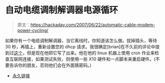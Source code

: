 # 自动电缆调制解调器电源循环

> 原文：<https://hackaday.com/2007/06/22/automatic-cable-modem-power-cycling/>

如果你有一个电缆调制解调器，当它离线时，你知道该怎么做。拔掉插头，等待 30 秒，再插上，重新设置您的 dhcp 请求。我很确定[brian]在不久前的评论中提到过[这个](http://www.evillawngnome.com/2007/06/20/using-x10-home-automation-and-linux-to-manage-your-home-internet-connection/)，但是现在他把它写了出来。他在他的 linux 机器上使用 cron 作业来检查互联网连接，如果测试失败，则使用一些 X10 硬件和一点脚本来重启硬件。(不要告诉你的朋友，否则他们会在外面猜密码。)

*   [永久链接](http://www.evillawngnome.com/2007/06/20/using-x10-home-automation-and-linux-to-manage-your-home-internet-connection/)